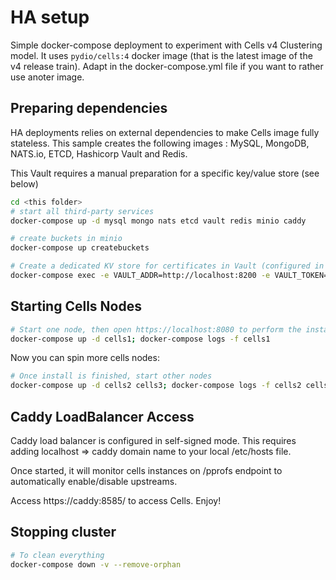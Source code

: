 # HA setup

Simple docker-compose deployment to experiment with Cells v4 Clustering model.
It uses `pydio/cells:4` docker image (that is the latest image of the v4 release train).
Adapt in the docker-compose.yml file if you want to rather use anoter image.

## Preparing dependencies

HA deployments relies on external dependencies to make Cells image fully stateless. 
This sample creates the following images : MySQL, MongoDB, NATS.io, ETCD, Hashicorp Vault and Redis.

This Vault requires a manual preparation for a specific key/value store (see below)

```sh
cd <this folder>
# start all third-party services
docker-compose up -d mysql mongo nats etcd vault redis minio caddy

# create buckets in minio 
docker-compose up createbuckets

# Create a dedicated KV store for certificates in Vault (configured in DEV mode with a preset VAULT_TOKEN, this should not be the case in production)
docker-compose exec -e VAULT_ADDR=http://localhost:8200 -e VAULT_TOKEN=secret_vault_token vault vault secrets enable -version=2 -path=caddycerts kv
```

## Starting Cells Nodes

```sh
# Start one node, then open https://localhost:8080 to perform the install, it will read the conf/install-conf.yaml file
docker-compose up -d cells1; docker-compose logs -f cells1
```

Now you can spin more cells nodes:
```sh
# Once install is finished, start other nodes 
docker-compose up -d cells2 cells3; docker-compose logs -f cells2 cells3
```

## Caddy LoadBalancer Access

Caddy load balancer is configured in self-signed mode. 
This requires adding localhost => caddy domain name to your local /etc/hosts file.

Once started, it will monitor cells instances on /pprofs endpoint to automatically enable/disable upstreams.

Access https://caddy:8585/ to access Cells. Enjoy!

## Stopping cluster

```sh
# To clean everything
docker-compose down -v --remove-orphan
```

